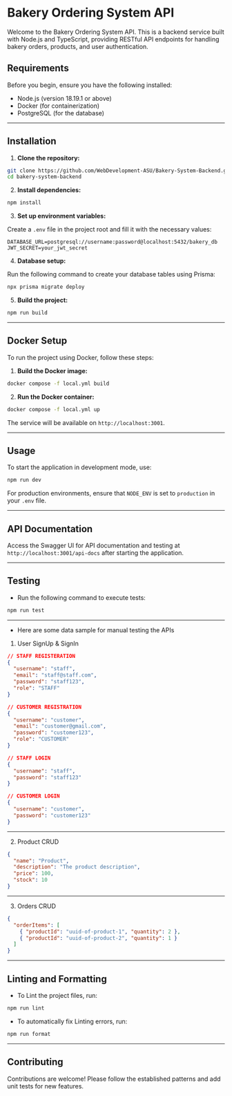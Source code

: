# Bakery Ordering System API

Welcome to the Bakery Ordering System API. This is a backend service built with Node.js and TypeScript, providing RESTful API endpoints for handling bakery orders, products, and user authentication.

## Requirements

Before you begin, ensure you have the following installed:
- Node.js (version 18.19.1 or above)
- Docker (for containerization)
- PostgreSQL (for the database)

---
## Installation

1. **Clone the repository:**

```bash
git clone https://github.com/WebDevelopment-ASU/Bakery-System-Backend.git
cd bakery-system-backend
```


2. **Install dependencies:**

```bash
npm install
```


3. **Set up environment variables:**

Create a `.env` file in the project root and fill it with the necessary values:

```
DATABASE_URL=postgresql://username:password@localhost:5432/bakery_db
JWT_SECRET=your_jwt_secret
```


4. **Database setup:**

Run the following command to create your database tables using Prisma:

```bash
npx prisma migrate deploy
```


5. **Build the project:**

```bash
npm run build
```


---

## Docker Setup

To run the project using Docker, follow these steps:

1. **Build the Docker image:**

```bash
docker compose -f local.yml build
```


2. **Run the Docker container:**

```bash
docker compose -f local.yml up
```

The service will be available on `http://localhost:3001`.

---
## Usage

To start the application in development mode, use:

```bash
npm run dev
```

For production environments, ensure that `NODE_ENV` is set to `production` in your `.env` file.

---
## API Documentation

Access the Swagger UI for API documentation and testing at `http://localhost:3001/api-docs` after starting the application.

---
## Testing

- Run the following command to execute tests:

```bash
npm run test
```

---

- Here are some data sample for manual testing the APIs

1. User SignUp & SignIn

```json
// STAFF REGISTERATION
{
  "username": "staff",
  "email": "staff@staff.com",
  "password": "staff123",
  "role": "STAFF"
}

// CUSTOMER REGISTRATION
{
  "username": "customer",
  "email": "customer@gmail.com",
  "password": "customer123",
  "role": "CUSTOMER"
}

// STAFF LOGIN
{
  "username": "staff",
  "password": "staff123"
}

// CUSTOMER LOGIN
{
  "username": "customer",
  "password": "customer123"
}
```

---

2. Product CRUD

```json
{
  "name": "Product",
  "description": "The product description",
  "price": 100,
  "stock": 10
}
```


---

3. Orders CRUD

```json
{
  "orderItems": [
    { "productId": "uuid-of-product-1", "quantity": 2 },
    { "productId": "uuid-of-product-2", "quantity": 1 }
  ]
}

```


---
## Linting and Formatting

- To Lint the project files, run:

```bash
npm run lint
```


- To automatically fix Linting errors, run:

```bash
npm run format
```

---
## Contributing

Contributions are welcome! Please follow the established patterns and add unit tests for new features.
